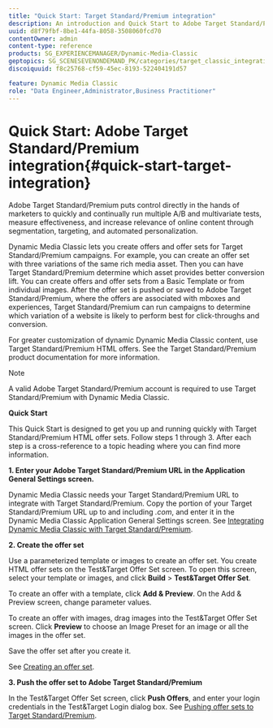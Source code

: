 ```yaml
---
title: "Quick Start: Target Standard/Premium integration"
description: An introduction and Quick Start to Adobe Target Standard/Premium to help you get up and running quickly with Target Standard/Premium integration techniques.
uuid: d8f79fbf-8be1-44fa-8058-3508060fcd70
contentOwner: admin
content-type: reference
products: SG_EXPERIENCEMANAGER/Dynamic-Media-Classic
geptopics: SG_SCENESEVENONDEMAND_PK/categories/target_classic_integration
discoiquuid: f8c25768-cf59-45ec-8193-522404191d57

feature: Dynamic Media Classic
role: "Data Engineer,Administrator,Business Practitioner"
---
```


# Quick Start: Adobe Target Standard/Premium integration{#quick-start-target-integration}

 Adobe Target Standard/Premium puts control directly in the hands of marketers to quickly and continually run multiple A/B and multivariate tests, measure effectiveness, and increase relevance of online content through segmentation, targeting, and automated personalization.

Dynamic Media Classic lets you create offers and offer sets for Target Standard/Premium campaigns. For example, you can create an offer set with three variations of the same rich media asset. Then you can have Target Standard/Premium determine which asset provides better conversion lift. You can create offers and offer sets from a Basic Template or from individual images. After the offer set is pushed or saved to Adobe Target Standard/Premium, where the offers are associated with mboxes and experiences, Target Standard/Premium can run campaigns to determine which variation of a website is likely to perform best for click-throughs and conversion.

For greater customization of dynamic Dynamic Media Classic content, use Target Standard/Premium HTML offers. See the Target Standard/Premium product documentation for more information.

>[!NOTE]
>
>A valid Adobe Target Standard/Premium account is required to use Target Standard/Premium with Dynamic Media Classic.

**Quick Start**

This Quick Start is designed to get you up and running quickly with Target Standard/Premium HTML offer sets. Follow steps 1 through 3. After each step is a cross-reference to a topic heading where you can find more information.

**1. Enter your Adobe Target Standard/Premium URL in the Application General Settings screen.**

Dynamic Media Classic needs your Target Standard/Premium URL to integrate with Target Standard/Premium. Copy the portion of your Target Standard/Premium URL up to and including *.com*, and enter it in the Dynamic Media Classic Application General Settings screen. See [Integrating Dynamic Media Classic with Target Standard/Premium](integrating-dmc-with-target.md#integrating-dmc-with-target).

**2. Create the offer set**

Use a parameterized template or images to create an offer set. You create HTML offer sets on the Test&Target Offer Set screen. To open this screen, select your template or images, and click **Build** > **Test&Target Offer Set**.

To create an offer with a template, click **Add & Preview**. On the Add & Preview screen, change parameter values.

To create an offer with images, drag images into the Test&Target Offer Set screen. Click **Preview** to choose an Image Preset for an image or all the images in the offer set.

Save the offer set after you create it.

See [Creating an offer set](creating-offer-set.md#creating_an_offer_set).

**3. Push the offer set to Adobe Target Standard/Premium**

In the Test&Target Offer Set screen, click **Push Offers**, and enter your login credentials in the Test&Target Login dialog box. See [Pushing offer sets to Target Standard/Premium](pushing-offer-sets-target.md#pushing_offer_sets_to_target).

